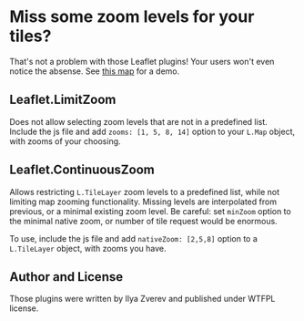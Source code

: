 # Miss some zoom levels for your tiles?

That's not a problem with those Leaflet plugins! Your users won't even notice the absense.
See [this map](http://zverik.github.io/Leaflet.LimitZoom/) for a demo.

## Leaflet.LimitZoom

Does not allow selecting zoom levels that are not in a predefined list.
Include the js file and add `zooms: [1, 5, 8, 14]` option to your `L.Map` object,
with zooms of your choosing.

## Leaflet.ContinuousZoom

Allows restricting `L.TileLayer` zoom levels to a predefined list, while
not limiting map zooming functionality. Missing levels are interpolated from
previous, or a minimal existing zoom level. Be careful: set `minZoom` option
to the minimal native zoom, or number of tile request would be enormous.

To use, include the js file and add `nativeZoom: [2,5,8]` option to a `L.TileLayer`
object, with zooms you have.

## Author and License

Those plugins were written by Ilya Zverev and published under WTFPL license.
